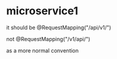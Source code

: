 # microservice1

it should be
@RequestMapping("/api/v1/")

not 
@RequestMapping("/v1/api/")

as a more normal convention